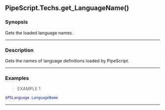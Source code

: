 PipeScript.Techs.get_LanguageName()
-----------------------------------

### Synopsis
Gets the loaded language names.

---

### Description

Gets the names of language definitions loaded by PipeScript.

---

### Examples
> EXAMPLE 1

```PowerShell
$PSLanguage.LanguageName
```

---
